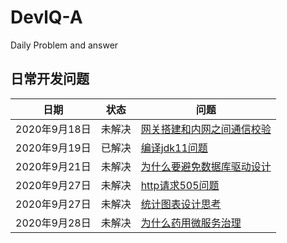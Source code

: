 # DevlQ-A
Daily Problem and answer

## 日常开发问题

|日期|状态|问题
|--|--|--|
|2020年9月18日|未解决|[网关搭建和内网之间通信校验](#网关搭建和内网安全校验)|
|2020年9月19日|已解决|[编译jdk11问题](https://github.com/erzhiqianyi/sourcecode/issues/3)|
|2020年9月21日|未解决|[为什么要避免数据库驱动设计](https://github.com/erzhiqianyi/DevQA/issues/1)
|2020年9月27日|未解决|[http请求505问题]()|
|2020年9月27日|未解决|[统计图表设计思考]()|
|2020年9月28日|未解决|[为什么药用微服务治理]()|


